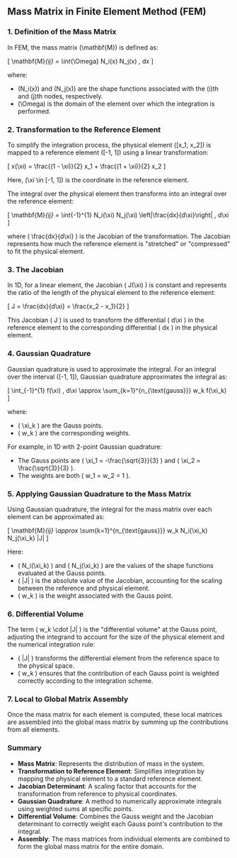 ## Mass Matrix in Finite Element Method (FEM)

### 1. Definition of the Mass Matrix

In FEM, the mass matrix \(\mathbf{M}\) is defined as:

\[
\mathbf{M}_{ij} = \int_{\Omega} N_i(x) N_j(x) \, dx
\]

where:
- \(N_i(x)\) and \(N_j(x)\) are the shape functions associated with the \(i\)th and \(j\)th nodes, respectively.
- \(\Omega\) is the domain of the element over which the integration is performed.

### 2. Transformation to the Reference Element

To simplify the integration process, the physical element \([x_1, x_2]\) is mapped to a reference element \([-1, 1]\) using a linear transformation:

\[
x(\xi) = \frac{(1 - \xi)}{2} x_1 + \frac{(1 + \xi)}{2} x_2
\]

Here, \(\xi \in [-1, 1]\) is the coordinate in the reference element.

The integral over the physical element then transforms into an integral over the reference element:

\[
\mathbf{M}_{ij} = \int_{-1}^{1} N_i(\xi) N_j(\xi) \left|\frac{dx}{d\xi}\right| \, d\xi
\]

where \( \frac{dx}{d\xi} \) is the Jacobian of the transformation. The Jacobian represents how much the reference element is "stretched" or "compressed" to fit the physical element.

### 3. The Jacobian

In 1D, for a linear element, the Jacobian \( J(\xi) \) is constant and represents the ratio of the length of the physical element to the reference element:

\[
J = \frac{dx}{d\xi} = \frac{x_2 - x_1}{2}
\]

This Jacobian \( J \) is used to transform the differential \( d\xi \) in the reference element to the corresponding differential \( dx \) in the physical element.

### 4. Gaussian Quadrature

Gaussian quadrature is used to approximate the integral. For an integral over the interval \([-1, 1]\), Gaussian quadrature approximates the integral as:

\[
\int_{-1}^{1} f(\xi) \, d\xi \approx \sum_{k=1}^{n_{\text{gauss}}} w_k f(\xi_k)
\]

where:
- \( \xi_k \) are the Gauss points.
- \( w_k \) are the corresponding weights.

For example, in 1D with 2-point Gaussian quadrature:
- The Gauss points are \( \xi_1 = -\frac{\sqrt{3}}{3} \) and \( \xi_2 = \frac{\sqrt{3}}{3} \).
- The weights are both \( w_1 = w_2 = 1 \).

### 5. Applying Gaussian Quadrature to the Mass Matrix

Using Gaussian quadrature, the integral for the mass matrix over each element can be approximated as:

\[
\mathbf{M}_{ij} \approx \sum_{k=1}^{n_{\text{gauss}}} w_k N_i(\xi_k) N_j(\xi_k) |J|
\]

Here:
- \( N_i(\xi_k) \) and \( N_j(\xi_k) \) are the values of the shape functions evaluated at the Gauss points.
- \( |J| \) is the absolute value of the Jacobian, accounting for the scaling between the reference and physical element.
- \( w_k \) is the weight associated with the Gauss point.

### 6. Differential Volume

The term \( w_k \cdot |J| \) is the "differential volume" at the Gauss point, adjusting the integrand to account for the size of the physical element and the numerical integration rule:

- \( |J| \) transforms the differential element from the reference space to the physical space.
- \( w_k \) ensures that the contribution of each Gauss point is weighted correctly according to the integration scheme.

### 7. Local to Global Matrix Assembly

Once the mass matrix for each element is computed, these local matrices are assembled into the global mass matrix by summing up the contributions from all elements.

### Summary

- **Mass Matrix**: Represents the distribution of mass in the system.
- **Transformation to Reference Element**: Simplifies integration by mapping the physical element to a standard reference element.
- **Jacobian Determinant**: A scaling factor that accounts for the transformation from reference to physical coordinates.
- **Gaussian Quadrature**: A method to numerically approximate integrals using weighted sums at specific points.
- **Differential Volume**: Combines the Gauss weight and the Jacobian determinant to correctly weight each Gauss point's contribution to the integral.
- **Assembly**: The mass matrices from individual elements are combined to form the global mass matrix for the entire domain.
